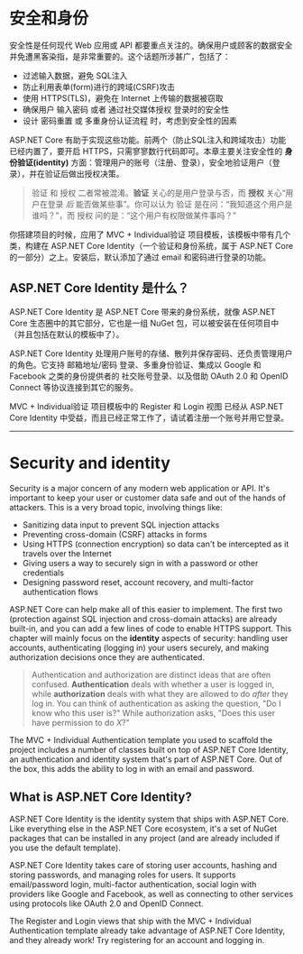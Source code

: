 # 安全和身份

安全性是任何现代 Web 应用或 API 都要重点关注的。确保用户或顾客的数据安全并免遭黑客染指，是非常重要的。这个话题所涉甚广，包括了：

* 过滤输入数据，避免 SQL注入
* 防止利用表单(form)进行的跨域(CSRF)攻击
* 使用 HTTPS(TLS)，避免在 Internet 上传输的数据被窃取
* 确保用户 输入密码 或者 通过社交媒体授权 登录时的安全性
* 设计 密码重置 或 多重身份认证流程 时，考虑到安全性的因素

ASP.NET Core 有助于实现这些功能。前两个（防止SQL注入和跨域攻击）功能已经内置了，要开启 HTTPS，只需寥寥数行代码即可。本章主要关注安全性的 **身份验证(identity)** 方面：管理用户的账号（注册、登录），安全地验证用户（登录），并在验证后做出授权决策。

> 验证 和 授权 二者常被混淆。**验证** 关心的是用户登录与否，而 **授权** 关心“用户在登录 *后* 能否做某些事”。你可以认为 验证 是在问：“我知道这个用户是谁吗？”，而 授权 问的是：“这个用户有权限做某件事吗？”

你搭建项目的时候，应用了 MVC + Individual验证 项目模板，该模板中带有几个类，构建在 ASP.NET Core Identity（一个验证和身份系统，属于 ASP.NET Core 的一部分）之上。安装后，默认添加了通过 email 和密码进行登录的功能。

## ASP.NET Core Identity 是什么？

ASP.NET Core Identity 是 ASP.NET Core 带来的身份系统，就像 ASP.NET Core 生态圈中的其它部分，它也是一组 NuGet 包，可以被安装在任何项目中（并且包括在默认的模板中了）。

ASP.NET Core Identity 处理用户账号的存储、散列并保存密码、还负责管理用户的角色。它支持 邮箱地址/密码 登录、多重身份验证、集成以 Google 和 Facebook 之类的身份提供者的 社交账号登录、以及借助 OAuth 2.0 和 OpenID Connect 等协议连接到其它的服务。

 MVC + Individual验证 项目模板中的 Register 和 Login 视图 已经从 ASP.NET Core Identity 中受益，而且已经正常工作了，请试着注册一个账号并用它登录。

---

# Security and identity

Security is a major concern of any modern web application or API. It's important to keep your user or customer data safe and out of the hands of attackers. This is a very broad topic, involving things like:

* Sanitizing data input to prevent SQL injection attacks
* Preventing cross-domain (CSRF) attacks in forms
* Using HTTPS (connection encryption) so data can't be intercepted as it travels over the Internet
* Giving users a way to securely sign in with a password or other credentials
* Designing password reset, account recovery, and multi-factor authentication flows

ASP.NET Core can help make all of this easier to implement. The first two (protection against SQL injection and cross-domain attacks) are already built-in, and you can add a few lines of code to enable HTTPS support. This chapter will mainly focus on the **identity** aspects of security: handling user accounts, authenticating (logging in) your users securely, and making authorization decisions once they are authenticated.

> Authentication and authorization are distinct ideas that are often confused. **Authentication** deals with whether a user is logged in, while **authorization** deals with what they are allowed to do *after* they log in. You can think of authentication as asking the question, "Do I know who this user is?" While authorization asks, "Does this user have permission to do *X*?"

The MVC + Individual Authentication template you used to scaffold the project includes a number of classes built on top of ASP.NET Core Identity, an authentication and identity system that's part of ASP.NET Core. Out of the box, this adds the ability to log in with an email and password.

## What is ASP.NET Core Identity?

ASP.NET Core Identity is the identity system that ships with ASP.NET Core. Like everything else in the ASP.NET Core ecosystem, it's a set of NuGet packages that can be installed in any project (and are already included if you use the default template).

ASP.NET Core Identity takes care of storing user accounts, hashing and storing passwords, and managing roles for users. It supports email/password login, multi-factor authentication, social login with providers like Google and Facebook, as well as connecting to other services using protocols like OAuth 2.0 and OpenID Connect.

The Register and Login views that ship with the MVC + Individual Authentication template already take advantage of ASP.NET Core Identity, and they already work! Try registering for an account and logging in.
